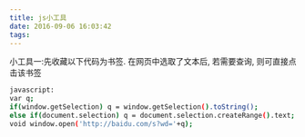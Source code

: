 ```yaml
---
title: js小工具
date: 2016-09-06 16:03:42
tags:
---
```


小工具一:先收藏以下代码为书签. 在网页中选取了文本后, 若需要查询, 则可直接点击该书签
``` bash
javascript: 
var q;
if(window.getSelection) q = window.getSelection().toString();
else if(document.selection) q = document.selection.createRange().text;
void window.open('http://baidu.com/s?wd='+q);

```

<!--more-->
